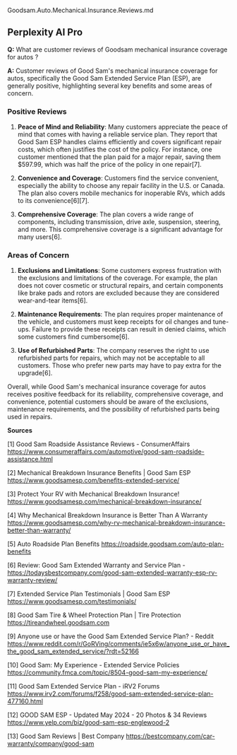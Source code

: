 Goodsam.Auto.Mechanical.Insurance.Reviews.md

## Perplexity AI Pro

**Q:** What are customer reviews of Goodsam mechanical insurance coverage for autos ?​​​​​​​​​​​​​​​​

**A:** Customer reviews of Good Sam's mechanical insurance coverage for autos, specifically the Good Sam Extended Service Plan (ESP), are generally positive, highlighting several key benefits and some areas of concern.

### Positive Reviews
1. **Peace of Mind and Reliability**: Many customers appreciate the peace of mind that comes with having a reliable service plan. They report that Good Sam ESP handles claims efficiently and covers significant repair costs, which often justifies the cost of the policy. For instance, one customer mentioned that the plan paid for a major repair, saving them $597.99, which was half the price of the policy in one repair[7].

2. **Convenience and Coverage**: Customers find the service convenient, especially the ability to choose any repair facility in the U.S. or Canada. The plan also covers mobile mechanics for inoperable RVs, which adds to its convenience[6][7].

3. **Comprehensive Coverage**: The plan covers a wide range of components, including transmission, drive axle, suspension, steering, and more. This comprehensive coverage is a significant advantage for many users[6].

### Areas of Concern
1. **Exclusions and Limitations**: Some customers express frustration with the exclusions and limitations of the coverage. For example, the plan does not cover cosmetic or structural repairs, and certain components like brake pads and rotors are excluded because they are considered wear-and-tear items[6].

2. **Maintenance Requirements**: The plan requires proper maintenance of the vehicle, and customers must keep receipts for oil changes and tune-ups. Failure to provide these receipts can result in denied claims, which some customers find cumbersome[6].

3. **Use of Refurbished Parts**: The company reserves the right to use refurbished parts for repairs, which may not be acceptable to all customers. Those who prefer new parts may have to pay extra for the upgrade[6].

Overall, while Good Sam's mechanical insurance coverage for autos receives positive feedback for its reliability, comprehensive coverage, and convenience, potential customers should be aware of the exclusions, maintenance requirements, and the possibility of refurbished parts being used in repairs.

**Sources**

[1] Good Sam Roadside Assistance Reviews - ConsumerAffairs https://www.consumeraffairs.com/automotive/good-sam-roadside-assistance.html

[2] Mechanical Breakdown Insurance Benefits | Good Sam ESP https://www.goodsamesp.com/benefits-extended-service/

[3] Protect Your RV with Mechanical Breakdown Insurance! https://www.goodsamesp.com/mechanical-breakdown-insurance/

[4] Why Mechanical Breakdown Insurance is Better Than A Warranty https://www.goodsamesp.com/why-rv-mechanical-breakdown-insurance-better-than-warranty/

[5] Auto Roadside Plan Benefits https://roadside.goodsam.com/auto-plan-benefits

[6] Review: Good Sam Extended Warranty and Service Plan - https://todaysbestcompany.com/good-sam-extended-warranty-esp-rv-warranty-review/

[7] Extended Service Plan Testimonials | Good Sam ESP https://www.goodsamesp.com/testimonials/

[8] Good Sam Tire & Wheel Protection Plan | Tire Protection https://tireandwheel.goodsam.com

[9] Anyone use or have the Good Sam Extended Service Plan? - Reddit https://www.reddit.com/r/GoRVing/comments/ie5x6w/anyone_use_or_have_the_good_sam_extended_service/?rdt=52166

[10] Good Sam: My Experience - Extended Service Policies https://community.fmca.com/topic/8504-good-sam-my-experience/

[11] Good Sam Extended Service Plan - iRV2 Forums https://www.irv2.com/forums/f258/good-sam-extended-service-plan-477160.html

[12] GOOD SAM ESP - Updated May 2024 - 20 Photos & 34 Reviews https://www.yelp.com/biz/good-sam-esp-englewood-2

[13] Good Sam Reviews | Best Company https://bestcompany.com/car-warranty/company/good-sam
